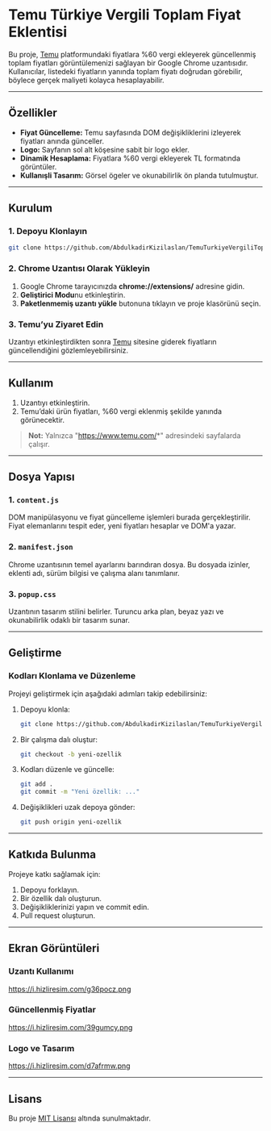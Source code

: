 # Temu Türkiye Vergili Toplam Fiyat Eklentisi

Bu proje, [Temu](https://www.temu.com/) platformundaki fiyatlara %60 vergi ekleyerek güncellenmiş toplam fiyatları görüntülemenizi sağlayan bir Google Chrome uzantısıdır. Kullanıcılar, listedeki fiyatların yanında toplam fiyatı doğrudan görebilir, böylece gerçek maliyeti kolayca hesaplayabilir.

---

## Özellikler
- **Fiyat Güncelleme:** 
  Temu sayfasında DOM değişikliklerini izleyerek fiyatları anında günceller.
- **Logo:** 
  Sayfanın sol alt köşesine sabit bir logo ekler.
- **Dinamik Hesaplama:** 
  Fiyatlara %60 vergi ekleyerek TL formatında görüntüler.
- **Kullanışli Tasarım:** 
  Görsel ögeler ve okunabilirlik ön planda tutulmuştur.

---

## Kurulum

### 1. Depoyu Klonlayın
```bash
git clone https://github.com/AbdulkadirKizilaslan/TemuTurkiyeVergiliToplamFiyatEklentisi.git
```

### 2. Chrome Uzantısı Olarak Yükleyin
1. Google Chrome tarayıcınızda **chrome://extensions/** adresine gidin.
2. **Geliştirici Modu**nu etkinleştirin.
3. **Paketlenmemiş uzantı yükle** butonuna tıklayın ve proje klasörünü seçin.

### 3. Temu’yu Ziyaret Edin
Uzantıyı etkinleştirdikten sonra [Temu](https://www.temu.com/) sitesine giderek fiyatların güncellendiğini gözlemleyebilirsiniz.

---

## Kullanım
1. Uzantıyı etkinleştirin.
2. Temu’daki ürün fiyatları, %60 vergi eklenmiş şekilde yanında görünecektir.

> **Not:** Yalnızca "https://www.temu.com/*" adresindeki sayfalarda çalışır.

---

## Dosya Yapısı

### 1. `content.js`
DOM manipülasyonu ve fiyat güncelleme işlemleri burada gerçekleştirilir. Fiyat elemanlarını tespit eder, yeni fiyatları hesaplar ve DOM'a yazar.

### 2. `manifest.json`
Chrome uzantısının temel ayarlarını barındıran dosya. Bu dosyada izinler, eklenti adı, sürüm bilgisi ve çalışma alanı tanımlanır.

### 3. `popup.css`
Uzantının tasarım stilini belirler. Turuncu arka plan, beyaz yazı ve okunabilirlik odaklı bir tasarım sunar.

---

## Geliştirme

### Kodları Klonlama ve Düzenleme
Projeyi geliştirmek için aşağıdaki adımları takip edebilirsiniz:

1. Depoyu klonla:
   ```bash
   git clone https://github.com/AbdulkadirKizilaslan/TemuTurkiyeVergiliToplamFiyatEklentisi.git
   ```
2. Bir çalışma dalı oluştur:
   ```bash
   git checkout -b yeni-ozellik
   ```
3. Kodları düzenle ve güncelle:
   ```bash
   git add .
   git commit -m "Yeni özellik: ..."
   ```
4. Değişiklikleri uzak depoya gönder:
   ```bash
   git push origin yeni-ozellik
   ```

---

## Katkıda Bulunma
Projeye katkı sağlamak için:  
1. Depoyu forklayın.  
2. Bir özellik dalı oluşturun.  
3. Değişikliklerinizi yapın ve commit edin.  
4. Pull request oluşturun.

---

## Ekran Görüntüleri

### Uzantı Kullanımı
https://i.hizliresim.com/g36pocz.png

### Güncellenmiş Fiyatlar
https://i.hizliresim.com/39gumcy.png

### Logo ve Tasarım
https://i.hizliresim.com/d7afrmw.png

---

## Lisans
Bu proje [MIT Lisansı](LICENSE) altında sunulmaktadır.
